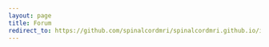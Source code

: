 ```yaml
---
layout: page
title: Forum
redirect_to: https://github.com/spinalcordmri/spinalcordmri.github.io/issues
---
```

